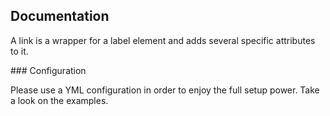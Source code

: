 ## Documentation

A link is a wrapper for a label element and adds several specific attributes to it.

### Configuration

Please use a YML configuration in order to enjoy the full setup power. Take a look on the examples.